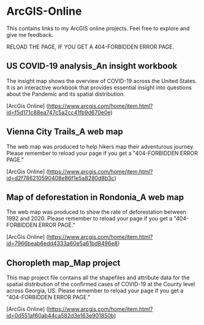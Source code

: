 # ArcGIS-Online
This contains links to my ArcGIS online projects. Feel free to explore and give me feedback.

RELOAD THE PAGE, IF YOU GET A 404-FORBIDDEN ERROR PAGE.

## US COVID-19 analysis_An insight workbook
The insight map shows the overview of COVID-19 across the United States. 
It is an interactive workbook that provides essential insight into questions about the Pandemic and its spatial distribution.

[ArcGis Online] (https://www.arcgis.com/home/item.html?id=f5d171c88ea747c5a2cc41fb9d670e0e)


## Vienna City Trails_A web map
The web map was produced to help hikers map their adventurous journey.
Please remember to reload your page if you get a "404-FORBIDDEN ERROR PAGE."

[ArcGis Online] (https://www.arcgis.com/home/item.html?id=d2f786210590408e86f1e5a8280d8b3c)


## Map of deforestation in Rondonia_A web map
The web map was produced to show the rate of deforestation between 1992 and 2020.
Please remember to reload your page if you get a "404-FORBIDDEN ERROR PAGE."

[ArcGis Online] (https://www.arcgis.com/home/item.html?id=7966beab6edd4333a60e5a61bd8496e8)


## Choropleth map_Map project
This map project file contains all the shapefiles and attribute data for the spatial distribution of the confirmed cases of COVID-19 at the County level across Georgia, US.
Please remember to reload your page if you get a "404-FORBIDDEN ERROR PAGE."

[ArcGis Online] (https://www.arcgis.com/home/item.html?id=0d551af60ab44ca582d3e163e901850b)

